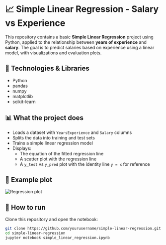 # 📈 Simple Linear Regression - Salary vs Experience

This repository contains a basic **Simple Linear Regression** project using Python, applied to the relationship between **years of experience** and **salary**. The goal is to predict salaries based on experience using a linear model, with visualizations and evaluation plots.

## 🧠 Technologies & Libraries
- Python
- pandas
- numpy
- matplotlib
- scikit-learn

## 📊 What the project does
- Loads a dataset with `YearsExperience` and `Salary` columns
- Splits the data into training and test sets
- Trains a simple linear regression model
- Displays:
  - The equation of the fitted regression line
  - A scatter plot with the regression line
  - A `y_test` vs `y_pred` plot with the identity line `y = x` for reference

## 📎 Example plot
![Regression plot](example_plot.png)

## 🚀 How to run
Clone this repository and open the notebook:

```bash
git clone https://github.com/yourusername/simple-linear-regression.git
cd simple-linear-regression
jupyter notebook simple_linear_regression.ipynb
